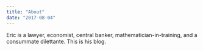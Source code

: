 ```yaml
---
title: "About"
date: "2017-08-04"
---
```


Eric is a lawyer, economist, central banker, mathematician-in-training, and a
consummate dilettante. This is his blog.
